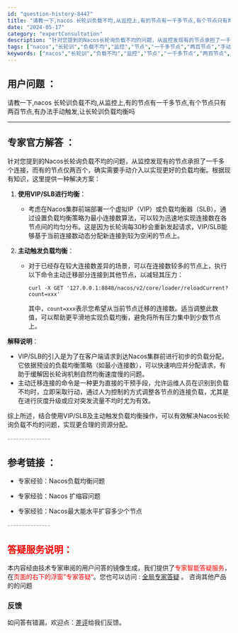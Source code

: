 ```yaml
---
id: "question-history-8447"
title: "请教一下,nacos 长轮训负载不均,从监控上,有的节点有一千多节点,有个节点只有两百节点,有办法手动触发"
date: "2024-05-17"
category: "expertConsultation"
description: "针对您提到的Nacos长轮询负载不均的问题，从监控发现有的节点承担了一千多个连接，而有的节点仅两百个，确实需要手动介入以实现更好的负载均衡。根据现有知识，这里提供一种解决方案：1. **使用VIP/SLB进行均衡**：   - 考虑在Nacos集群前端部署一个虚拟IP（VIP）或负载均衡器（SLB）"
tags: ["nacos","长轮训","负载不均","监控","节点","一千多节点","两百节点","手动触发","负载均衡"]
keywords: ["nacos","长轮训","负载不均","监控","节点","一千多节点","两百节点","手动触发","负载均衡"]
---
```


## 用户问题 ： 
 请教一下,nacos 长轮训负载不均,从监控上,有的节点有一千多节点,有个节点只有两百节点,有办法手动触发,让长轮训负载均衡吗  

---------------
## 专家官方解答 ：

针对您提到的Nacos长轮询负载不均的问题，从监控发现有的节点承担了一千多个连接，而有的节点仅两百个，确实需要手动介入以实现更好的负载均衡。根据现有知识，这里提供一种解决方案：

1. **使用VIP/SLB进行均衡**：
   - 考虑在Nacos集群前端部署一个虚拟IP（VIP）或负载均衡器（SLB）。通过设置负载均衡策略为最小连接数算法，可以较为迅速地实现连接数在各节点间的均匀分布。这是因为长轮询每30秒会重新发起请求，VIP/SLB能够基于当前连接数动态分配新连接到较为空闲的节点上。

2. **主动触发负载均衡**：
   - 对于已经存在较大连接数差异的场景，可以在连接数较多的节点上，执行以下命令主动迁移部分连接到其他节点，以减轻其压力：
     ```
     curl -X GET '127.0.0.1:8848/nacos/v2/core/loader/reloadCurrent?count=xxx'
     ```
     其中，`count=xxx`表示您希望从当前节点迁移的连接数。适当调整此数值，可以帮助更平滑地实现负载均衡，避免将所有压力集中到少数节点上。

**解释说明**：
- VIP/SLB的引入是为了在客户端请求到达Nacos集群前进行初步的负载分配，它依据预设的负载均衡策略（如最小连接数），可以快速响应并分配请求，有助于缓解因长轮询机制自然均衡速度慢的问题。
- 主动迁移连接的命令是一种更为直接的干预手段，允许运维人员在识别到负载不均时，立即采取行动，通过人为控制的方式调整各节点的连接负载，尤其是在进行灰度升级或应对突发流量不均时尤为有效。

综上所述，结合使用VIP/SLB及主动触发负载均衡操作，可以有效解决Nacos长轮询负载不均的问题，实现更合理的资源分配。


<font color="#949494">---------------</font> 


## 参考链接 ：

* 专家经验：Nacos负载均衡问题 
 
 * 专家经验：Nacos 扩缩容问题 
 
 * 专家经验：Nacos最大能水平扩容多少个节点 


 <font color="#949494">---------------</font> 
 


## <font color="#FF0000">答疑服务说明：</font> 

本内容经由技术专家审阅的用户问答的镜像生成，我们提供了<font color="#FF0000">专家智能答疑服务</font>，在<font color="#FF0000">页面的右下的浮窗”专家答疑“</font>。您也可以访问 : [全局专家答疑](https://answer.opensource.alibaba.com/docs/intro) 。 咨询其他产品的的问题

### 反馈
如问答有错漏，欢迎点：[差评](https://ai.nacos.io/user/feedbackByEnhancerGradePOJOID?enhancerGradePOJOId=13664)给我们反馈。
